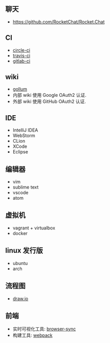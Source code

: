 ## 聊天
* <https://github.com/RocketChat/Rocket.Chat>

## CI
* [circle-ci](http://circleci.com/)
* [travis-ci](https://travis-ci.org/)
* [gitlab-ci](https://about.gitlab.com/gitlab-ci/)

## wiki
* [gollum](https://github.com/gollum/gollum)
* 内部 wiki 使用 Google OAuth2 认证.
* 外部 wiki 使用 GitHub OAuth2 认证.

## IDE
* IntelliJ IDEA
* WebStorm
* CLion
* XCode
* Eclipse

## 编辑器
* vim
* sublime text
* vscode
* atom

## 虚拟机
* vagrant + virtualbox
* docker

## linux 发行版
* ubuntu
* arch

## 流程图
* [draw.io](https://draw.io)

## 前端
* 实时可视化工具: [browser-sync](https://browsersync.io/)
* 构建工具: [webpack](https://webpack.github.io/)
